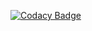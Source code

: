 
[![Codacy Badge](https://api.codacy.com/project/badge/Grade/a1ac968b712b44dab13bcf953c2c87ca)](https://app.codacy.com/gh/Aura-Discord-Bot/Aura?utm_source=github.com&utm_medium=referral&utm_content=Aura-Discord-Bot/Aura&utm_campaign=Badge_Grade)

